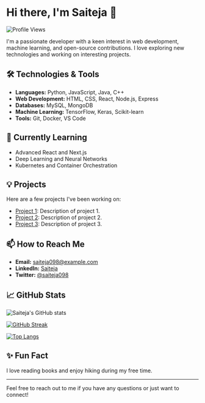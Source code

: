 # Hi there, I'm Saiteja 👋

![Profile Views](https://komarev.com/ghpvc/?username=saiteja098&label=Profile%20Views&color=blue&style=flat)

I'm a passionate developer with a keen interest in web development, machine learning, and open-source contributions. I love exploring new technologies and working on interesting projects.

## 🛠️ Technologies & Tools

- **Languages:** Python, JavaScript, Java, C++
- **Web Development:** HTML, CSS, React, Node.js, Express
- **Databases:** MySQL, MongoDB
- **Machine Learning:** TensorFlow, Keras, Scikit-learn
- **Tools:** Git, Docker, VS Code

## 🌱 Currently Learning

- Advanced React and Next.js
- Deep Learning and Neural Networks
- Kubernetes and Container Orchestration

## 💡 Projects

Here are a few projects I've been working on:

- [Project 1](https://github.com/saiteja098/project1): Description of project 1.
- [Project 2](https://github.com/saiteja098/project2): Description of project 2.
- [Project 3](https://github.com/saiteja098/project3): Description of project 3.

## 📫 How to Reach Me

- **Email:** saiteja098@example.com
- **LinkedIn:** [Saiteja](https://www.linkedin.com/in/saiteja098/)
- **Twitter:** [@saiteja098](https://twitter.com/saiteja098)

## 📈 GitHub Stats

![Saiteja's GitHub stats](https://github-readme-stats.vercel.app/api?username=saiteja098&show_icons=true&theme=radical)

<!-- Optional: Add your GitHub streak stats -->
[![GitHub Streak](https://github-readme-streak-stats.herokuapp.com/?user=saiteja098&theme=radical)](https://git.io/streak-stats)

<!-- Optional: Add your most used languages stats -->
[![Top Langs](https://github-readme-stats.vercel.app/api/top-langs/?username=saiteja098&layout=compact&theme=radical)](https://github.com/anuraghazra/github-readme-stats)

## ✨ Fun Fact

I love reading books and enjoy hiking during my free time.

---

Feel free to reach out to me if you have any questions or just want to connect!
